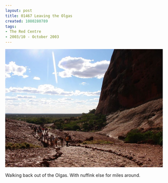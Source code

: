 ```yaml
---
layout: post
title: 01467 Leaving the Olgas
created: 1080280789
tags:
- The Red Centre
- 2003/10 - October 2003
---
```


<img src="/image/images/img_1467-374.jpg"/>

Walking back out of the Olgas.  With nuffink else for miles around.
